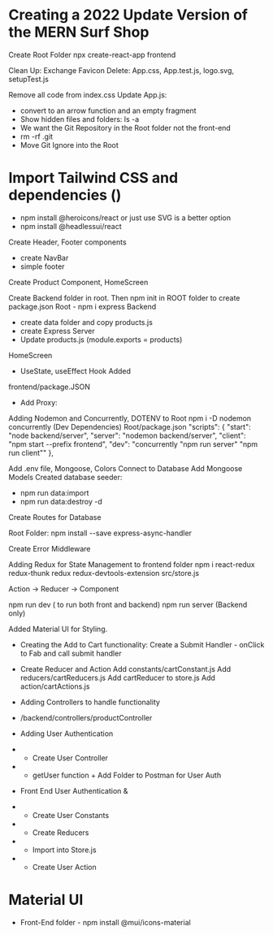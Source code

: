 # Creating a 2022 Update Version of the MERN Surf Shop

Create Root Folder
npx create-react-app frontend

Clean Up:
Exchange Favicon
Delete:
App.css, App.test.js, logo.svg, setupTest.js

Remove all code from index.css
Update App.js:

- convert to an arrow function and an empty fragment
- Show hidden files and folders: ls -a
- We want the Git Repository in the Root folder not the front-end
- rm -rf .git
- Move Git Ignore into the Root

# Import Tailwind CSS and dependencies ()

- npm install @heroicons/react or just use SVG is a better option
- npm install @headlessui/react

Create Header, Footer components

- create NavBar
- simple footer

Create Product Component, HomeScreen

Create Backend folder in root. Then npm init in ROOT folder to create package.json
Root - npm i express
Backend

- create data folder and copy products.js
- create Express Server
- Update products.js (module.exports = products)

HomeScreen

- UseState, useEffect Hook Added

frontend/package.JSON

- Add Proxy:

Adding Nodemon and Concurrently, DOTENV to Root
npm i -D nodemon concurrently (Dev Dependencies)
Root/package.json
    "scripts": {
    "start": "node backend/server",
    "server": "nodemon backend/server",
    "client": "npm start --prefix frontend",
    "dev": "concurrently \"npm run server\" \"npm run client\""
    },

Add .env file, Mongoose, Colors
Connect to Database
Add Mongoose Models
Created database seeder:
- npm run data:import
- npm run data:destroy -d

Create Routes for Database

Root Folder:
npm install --save express-async-handler

Create Error Middleware

Adding Redux for State Management to frontend folder
npm i react-redux redux-thunk redux redux-devtools-extension
src/store.js

Action -> Reducer -> Component


npm run dev ( to run both front and backend)
npm run server (Backend only)

Added Material UI for Styling.

- Creating the Add to Cart functionality:
Create a Submit Handler - onClick to Fab and call submit handler

- Create Reducer and Action
Add constants/cartConstant.js
Add reducers/cartReducers.js
Add cartReducer to store.js
Add action/cartActions.js

- Adding Controllers to handle functionality
- /backend/controllers/productController

- Adding User Authentication
- - Create User Controller
- - getUser function + Add Folder to Postman for User Auth

- Front End User Authentication & 
- - Create User Constants
- - Create Reducers
- - Import into Store.js
- - Create User Action

# Material UI
- Front-End folder - npm install @mui/icons-material








